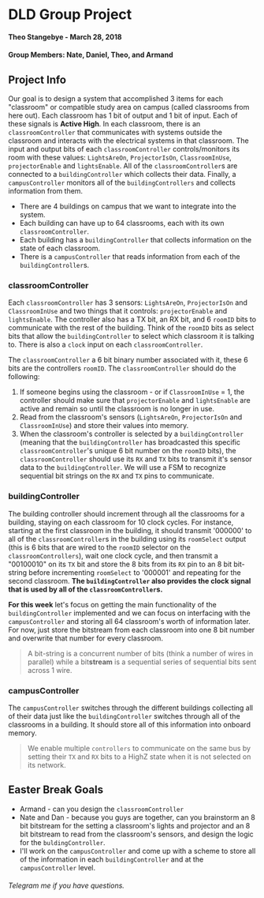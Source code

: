 # DLD Group Project

#### Theo Stangebye - March 28, 2018
#### Group Members: Nate, Daniel, Theo, and Armand

## Project Info

Our goal is to design a system that accomplished 3 items for each "classroom" or compatible study area on campus (called classrooms from here out). Each classroom has 1 bit of output and 1 bit of input. Each of these signals is **Active High**.  In each classroom, there is an `classroomController` that communicates with systems outside the classroom and interacts with the electrical systems in that classroom. The input and output bits of each `classroomController` controls/monitors its room with these values: `LightsAreOn`, `ProjectorIsOn`, `ClassroomInUse`, `projectorEnable` and `lightsEnable`.  All of the `classroomController`s are connected to a `buildingController` which collects their data.  Finally, a `campusController` monitors all of the `buildingControllers` and collects information from them.

- There are 4 buildings on campus that we want to integrate into the system.
- Each building can have up to 64 classrooms, each with its own `classroomController`.
- Each building has a `buildingController` that collects information on the state of each classroom.
- There is a `campusController` that reads information from each of the `buildingController`s.

### classroomController

Each `classroomController` has 3 sensors: `LightsAreOn`, `ProjectorIsOn` and `ClassroomInUse` and two things that it controls: `projectorEnable` and `lightsEnable`.  The controller also has a TX bit, an RX bit, and 6 `roomID` bits to communicate with the rest of the building. Think of the `roomID` bits as select bits that allow the `buildingController` to select which classroom it is talking to. There is also a `clock` input on each `classroomController`.

The `classroomController` a 6 bit binary number associated with it, these 6 bits are the controllers `roomID`.  The `classroomController` should do the following:

1. If someone begins using the classroom - or if `ClassroomInUse` = 1, the controller should make sure that `projectorEnable` and `lightsEnable` are active and remain so until the classroom is no longer in use.
2. Read from the classroom's sensors (`LightsAreOn`, `ProjectorIsOn` and `ClassroomInUse`) and store their values into memory.
3. When the classroom's controller is selected by a `buildingController` (meaning that the `buildingController` has broadcasted this specific `classroomController`'s unique 6 bit number on the `roomID` bits), the `classroomController` should use its `RX` and `TX` bits to transmit it's sensor data to the `buildingController`.  We will use a FSM to recognize sequential bit strings on the `RX` and `TX` pins to communicate.

### buildingController

The building controller should increment through all the classrooms for a building, staying on each classroom for 10 clock cycles.  For instance, starting at the first classroom in the building, it should transmit '000000' to all of the `classroomController`s in the building using its `roomSelect` output (this is 6 bits that are wired to the `roomID` selector on the `classroomControllers`), wait one clock cycle, and then transmit a "00100010" on its `TX` bit and store the 8 bits from its `RX` pin to an 8 bit bit-string before incrementing `roomSelect` to '000001' and repeating for the second classroom.  **The `buildingController` also provides the clock signal that is used by all of the `classroomController`s.**

**For this week** let's focus on getting the main functionality of the `buildingController` implemented and we can focus on interfacing with the `campusController` and storing all 64 classroom's worth of information later.  For now, just store the bitstream from each classroom into one 8 bit number and overwrite that number for every classroom.

> A bit-string is a concurrent number of bits (think a number of wires in parallel) while a bit**stream** is a sequential series of sequential bits sent across 1 wire.

### campusController

The `campusController` switches through the different buildings collecting all of their data just like the `buildingController` switches through all of the classrooms in a building.  It should store all of this information into onboard memory.

> We enable multiple `controllers` to communicate on the same bus by setting their `TX` and `RX` bits to a HighZ state when it is not selected on its network.

## Easter Break Goals

- Armand - can you design the `classroomController`
- Nate and Dan - because you guys are together, can you brainstorm an 8 bit bitstream for the setting a classroom's lights and projector and an 8 bit bitstream to read from the classroom's sensors, and design the logic for the `buldingController`.
- I'll work on the `campusController` and come up with a scheme to store all of the information in each `buildingController` and at the `campusController` level.

###### Telegram me if you have questions.
